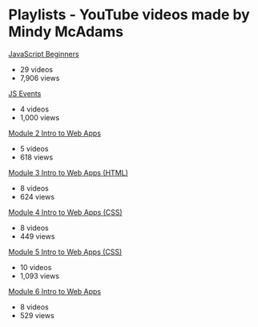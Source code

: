 # Playlists - YouTube videos made by Mindy McAdams

[JavaScript Beginners](https://www.youtube.com/playlist?list=PLrSy-6zPPndmuxnyUwOEPngT9aP6m_2On)
* 29 videos
* 7,906 views

[JS Events](https://www.youtube.com/playlist?list=PLrSy-6zPPndlCgyZ0oWTnd1wqxE_YtHfb)
* 4 videos
* 1,000 views

[Module 2 Intro to Web Apps](https://www.youtube.com/playlist?list=PLrSy-6zPPndm6oxQdkiFWXPv-I3Wf_a7I)
* 5 videos
* 618 views

[Module 3 Intro to Web Apps (HTML)](https://www.youtube.com/playlist?list=PLrSy-6zPPndmHxNbLzsyCsG-AJU8gbrx8)
* 8 videos
* 624 views

[Module 4 Intro to Web Apps (CSS)](https://www.youtube.com/playlist?list=PLrSy-6zPPndkovcrRx-QCnZopXT_c8xvB)
* 8 videos
* 449 views

[Module 5 Intro to Web Apps (CSS)](https://www.youtube.com/playlist?list=PLrSy-6zPPndmdx0oEAyk9B3zOm2pao5k6)
* 10 videos
* 1,093 views

[Module 6 Intro to Web Apps](https://www.youtube.com/playlist?list=PLrSy-6zPPndkVRqWBJ1a1vG6cqgxxBMTu)
* 8 videos
* 529 views
